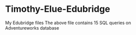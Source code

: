 # Timothy-Elue-Edubridge
My Edubridge files
The above file contains 15 SQL queries on Adventureworks database
